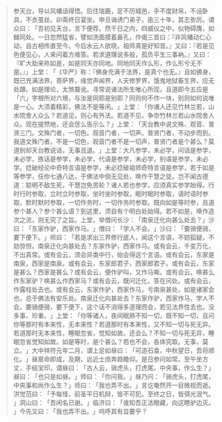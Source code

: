 
> 参天台，导以风幡话得悟。后住瑞鹿，足不历城邑，手不度财帛，不设卧具，不衣茧丝。卯斋终日宴坐。申旦诲诱门弟子，逾三十年，其志弥厉。谓众曰：​「吾初见天台，言下便荐。然千日之内，四威仪之中，似物碍膺，如雠同处。一日忽然猛省，譬如洗面摸着鼻孔，作偈三首曰：『非风幡动仁心动，自古相传直至今。今后水云人欲晓，祖师真是好知音。』又曰：『若是见色便见心，人来问着方难答。若求道理说多般，孤负平生三事衲。』又曰：『旷大劫来祢如是，如是同天亦同地。同地同天作么形，作么形兮无不是。』」上堂：​「​《华严》称：『佛身充满于法界，是真个也无。』且如佛身，既已充满法界，菩萨界，缘觉声闻界，人天修罗界，饿鬼地狱畜生界，应无处蹲。如是理论，太煞聱讹。寻常说诸法所生唯心所现，且道即今五应是「六」字根所对六境，与汝是同耶是别耶？同则何不作一块，别则如何说唯是一心。大须着精彩，佛法不是等闲。​」上堂：​「你诸人还见竹林兰若，山水院舍人众么？若道见，则心有外法。若道不见，争奈竹林兰若山水院舍人众。现在提然地，还会恁么告示么？​」上堂：​「天台教中说文殊、观音、普贤三门。文殊门者，一切色。观音门者，一切声。普贤门者，不动步而到。我道文殊门者，不是一切色，观音门者不是一切声，普贤门者是个甚么？莫道别却天台教说话，无事且退。​」上堂：大凡参学，未必学，问话是参学，未必学，拣话是参学，未必学，代语是参学，未必学，别语是参学，未必学。捻破经论中奇特言语是参学，未必捻破祖师奇特言语是参学，若于如是等参学，任你七通八达，于佛法中倘无见处，唤作干慧之徒。岂不闻古德道：聪明不敌生死，干慧岂免苦轮？诸人若也参学，应须真实参学始得。行时行时参取，立时立时参取，坐时坐时参取，眠时眠时参取，语时语时参取，默时默时参取，一切作务时，一切作务时参取。既向如是等时参，且道参个甚人？参个甚么语？到这里，须自有个明白处始得。若不如是，唤作造次之流，则无究了之旨。上堂，举僧问长沙：​「南泉迁化向甚么处去？​」沙曰：​「东家作驴，西家作马。​」僧曰：​「学人不会。​」沙曰：​「要骑便骑，要下便下。​」师曰：​「若是求出三界修行底人，闻这个言语，不妨狐疑，不妨惊怛。南泉迁化向甚处去？东家作驴，西家作马。或有会云，千变万化，不出真常。或有会云，须会异类中行，始会得这个言语。或有会云，东家是南泉，西家是南泉。或有会云，东家郎君子，西家郎君子。或有会云，东家是甚么？西家是甚么？或有会云，便作驴叫，又作马嘶。或有会云，唤甚么作东家驴？唤甚么作西家马？或有会云，既问迁化，答在问处。或有会云，作露柱处去也。或有会云，东家作驴，西家作马，亏南泉甚处，如是诸家会也，总于佛法有安乐处。南泉迁化向甚处去？东家作驴，西家作马，学人不会。要骑便骑，要下便下，这个话不消得多道理而会，若见法界性去也。没多事，珍重。​」上堂：​「你等诸人，夜间眠熟不知一切，既不知一切，且问你等那时有本来性，无本来性？若道那时有本来性，又不知一切与死无异。若道那时无本来性，睡眠忽省，觉知如故。还会么？不知一切与死无异，睡眠忽省觉知如故。如是等时，是个甚么？若也不会，各体究取。无事，莫立。​」大中祥符元年二月，谓上足如昼曰：​「可造石龛，中秋望日，吾将顺化。​」昼禀命即成，及期，远近士庶奔趋瞻仰。是日参问如常。至午坐方丈，手结宝印，谓昼曰：​「古人云，骑虎头，打虎尾。中央事，作么生？​」昼曰：​「也只是如昼。​」师曰：​「你问我。​」昼乃问：​「骑虎头，打虎尾，中央事和尚作么生？​」师曰：​「我也弄不出。​」言讫奄然开一目微视而逝。洪觉范曰：​「予每怪，前圣平日机辩，皆不可犯。至终之日，皆弭光泯气。​」洞山曰：​「吾闲名已谢。​」临济曰：​「谁知吾正法眼藏，向这瞎驴边灭。​」今先又曰：​「我也弄不出。​」呜呼其有旨要乎？
